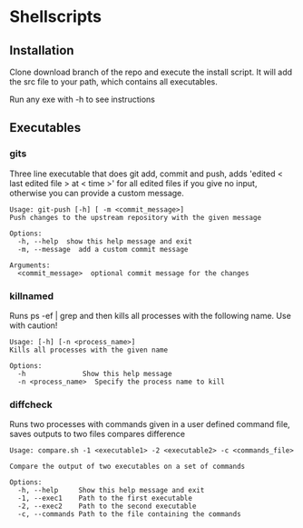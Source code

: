 # Shellscripts

## Installation

Clone download branch of the repo and execute the install script. It will add the src file to your path, which contains all executables.

Run any exe with -h to see instructions

## Executables 

### gits
Three line executable that does git add, commit and push, adds 'edited < last edited file > at < time >' for all edited files if you give no input, otherwise you can provide a custom message.

```
Usage: git-push [-h] [ -m <commit_message>]
Push changes to the upstream repository with the given message

Options:
  -h, --help  show this help message and exit
  -m, --message  add a custom commit message

Arguments:
  <commit_message>  optional commit message for the changes
```

### killnamed
Runs ps -ef | grep <name> and then kills all processes with the following name. Use with caution!
```
Usage: [-h] [-n <process_name>]
Kills all processes with the given name

Options:
  -h              Show this help message
  -n <process_name>  Specify the process name to kill
```

### diffcheck
Runs two processes with commands given in a user defined command file, saves outputs to two files compares difference 

```
Usage: compare.sh -1 <executable1> -2 <executable2> -c <commands_file>

Compare the output of two executables on a set of commands

Options:
  -h, --help     Show this help message and exit
  -1, --exec1    Path to the first executable
  -2, --exec2    Path to the second executable
  -c, --commands Path to the file containing the commands
```